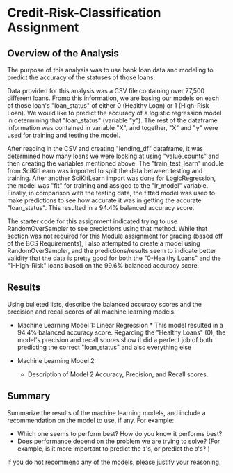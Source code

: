 # Credit-Risk-Classification Assignment

## Overview of the Analysis

The purpose of this analysis was to use bank loan data and modeling to predict the accuracy of the statuses of those loans. 

Data provided for this analysis was a CSV file containing over 77,500 different loans. Fromo this information, we are basing our models on each of those loan's "loan_status" of either 0 (Healthy Loan) or 1 (High-Risk Loan). We would like to predict the accuracy of a logistic regression model in determining that "loan_status" (variable "y"). The rest of the dataframe information was contained in variable "X", and together, "X" and "y" were used for training and testing the model.  

After reading in the CSV and creating "lending_df" dataframe, it was determined how many loans we were looking at using "value_counts" and then creating the variables mentioned above. The "train_test_learn" module from SciKitLearn was imported to split the data between testing and training. After another SciKitLearn import was done for LogicRegression, the model was "fit" for training and assiged to the "lr_model" variable. Finally, in comparison with the testing data, the fitted model was used to make predictions to see how accurate it was in getting the accurate "loan_status". This resulted in a 94.4% balanced accuracy score. 

The starter code for this assignment indicated trying to use RandomOverSampler to see predictions using that method. While that section was not required for this Module assignment for grading (based off of the BCS Requirements), I also attempted to create a model using RandomOverSampler, and the predictions/results seem to indicate better validity that the data is pretty good for both the "0-Healthy Loans" and the "1-High-Risk" loans based on the 99.6% balanced accuracy score. 


## Results

Using bulleted lists, describe the balanced accuracy scores and the precision and recall scores of all machine learning models.

* Machine Learning Model 1: Linear Regression
       * This model resulted in a 94.4% balanced accuracy score. Regarding the "Healthy Loans" (0), the model's precision and recall scores show it did a perfect job of both predicting the correct "loan_status" and also everything else



* Machine Learning Model 2:
  * Description of Model 2 Accuracy, Precision, and Recall scores.

## Summary

Summarize the results of the machine learning models, and include a recommendation on the model to use, if any. For example:
* Which one seems to perform best? How do you know it performs best?
* Does performance depend on the problem we are trying to solve? (For example, is it more important to predict the `1`'s, or predict the `0`'s? )

If you do not recommend any of the models, please justify your reasoning.
